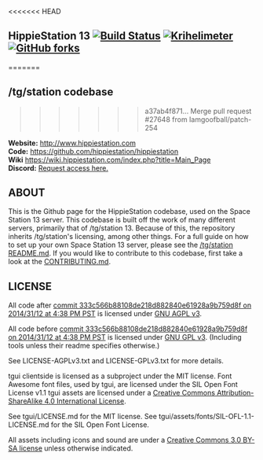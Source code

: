 <<<<<<< HEAD
## HippieStation 13 [![Build Status](https://jenkins.hippiestation.com/buildStatus/icon?job=HippieStation)](https://jenkins.hippiestation.com/job/HippieStation/) [![Krihelimeter](http://www.krihelinator.xyz/badge/HippieStation/HippieStation)](http://www.krihelinator.xyz/repositories/HippieStation/HippieStation) [![GitHub forks](https://img.shields.io/github/forks/HippieStation/HippieStation.svg?style=social&label=Fork)](https://github.com/HippieStation/HippieStation#fork-destination-box)
=======
## /tg/station codebase
>>>>>>> a37ab4f871... Merge pull request #27648 from Iamgoofball/patch-254

**Website:** http://www.hippiestation.com <BR>
**Code:** https://github.com/hippiestation/hippiestation <BR>
**Wiki** https://wiki.hippiestation.com/index.php?title=Main_Page <BR>
**Discord:** [Request access here.](https://hippiestation.com/threads/discord-invites.6055) <BR>

## ABOUT

This is the Github page for the HippieStation codebase, used on the Space Station 13 server. This codebase is built off the work of many different servers, primarily that of /tg/station 13.
Because of this, the repository inherits /tg/station's licensing, among other things.
For a full guide on how to set up your own Space Station 13 server, please see the [/tg/station README.md](https://github.com/tgstation/tgstation/blob/master/README.md).
If you would like to contribute to this codebase, first take a look at the [CONTRIBUTING.md](.github/CONTRIBUTING.md).

## LICENSE

All code after [commit 333c566b88108de218d882840e61928a9b759d8f on 2014/31/12 at 4:38 PM PST](https://github.com/tgstation/tgstation/commit/333c566b88108de218d882840e61928a9b759d8f) is licensed under [GNU AGPL v3](http://www.gnu.org/licenses/agpl-3.0.html).

All code before [commit 333c566b88108de218d882840e61928a9b759d8f on 2014/31/12 at 4:38 PM PST](https://github.com/tgstation/tgstation/commit/333c566b88108de218d882840e61928a9b759d8f) is licensed under [GNU GPL v3](https://www.gnu.org/licenses/gpl-3.0.html).
(Including tools unless their readme specifies otherwise.)

See LICENSE-AGPLv3.txt and LICENSE-GPLv3.txt for more details.

tgui clientside is licensed as a subproject under the MIT license.
Font Awesome font files, used by tgui, are licensed under the SIL Open Font License v1.1
tgui assets are licensed under a [Creative Commons Attribution-ShareAlike 4.0 International License](http://creativecommons.org/licenses/by-sa/4.0/).

See tgui/LICENSE.md for the MIT license.
See tgui/assets/fonts/SIL-OFL-1.1-LICENSE.md for the SIL Open Font License.

All assets including icons and sound are under a [Creative Commons 3.0 BY-SA license](http://creativecommons.org/licenses/by-sa/3.0/) unless otherwise indicated.
